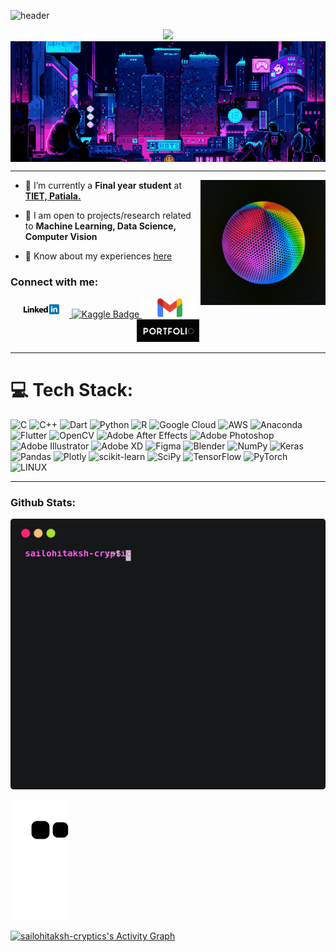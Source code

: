 ![header](https://capsule-render.vercel.app/api?type=waving&color=gradient&customColorList=0,1,2,3,4,6,7,8,10,12,14,15,17,18,19,20,21,22,23,24,25,26,27,28,30&height=300&section=header&text=Sai%20Lohitaksh%20Reddy%20D&fontSize=60&animation=fadeIn&fontAlignY=38&desc="Exploring%20the%20Data%20Universe:%20Unleashing%20Insights%20with%20Code"&descAlignY=53&descAlign=54&descSize=20)
<!--<h1 align="center">Hi 👋, I'm Sai Lohitaksh Reddy</h1> 
<h3 align="center">"Exploring%20the%20Data%20Universe:%20Unleashing%20Insights%20with%20Code"</h3> -->
<div align = "center">
<img src= "https://readme-typing-svg.herokuapp.com?font=lemon+milk&size=22&duration=4000&pause=1000&color=31B6FF&center=true&vCenter=true&width=1045&lines=Welcome+to+my+GitHub+profile!+%F0%9F%8C%8C;Merging+data+science+and+computer+science+through+code+and+algorithms.+%F0%9F%92%BB%F0%9F%94%AC;Passionate+CS+student+exploring+the+ever-expanding+data-driven+universe.+%F0%9F%9A%80;Join+me+on+this+journey+of+insights+and+innovation!+%F0%9F%93%8A%F0%9F%92%A1"/>
</div>

<img align="center" alt="coding" src="https://github.com/sailohitaksh-cryptic/sailohitaksh-cryptic/blob/main/code.gif">

--- 

<img align="right" alt="coding" width="200" src="https://github.com/sailohitaksh-cryptic/sailohitaksh-cryptic/blob/main/gifcrop.gif">


- 🌱 I’m currently a **Final year student** at [**TIET, Patiala.**](https://www.thapar.edu/)

- 💬 I am open to projects/research related to **Machine Learning, Data Science, Computer Vision** 

- 📄 Know about my experiences [here](https://sailohitaksh.wixsite.com/portfolio)

<h3 align="left">Connect with me:</h3>
<div id="badges" align="center">
  <a href="https://linkedin.com/in/sai-lohitaksh-reddy-d-9578551bb">
    <img width = 90 src="https://github.com/sailohitaksh-cryptic/sailohitaksh-cryptic/blob/main/linkedin.gif" alt="LinkedIn Badge"/>
  </a>
  <a href="https://www.kaggle.com/sailohitakshreddyd">
    <img width = 100 src="https://img.shields.io/badge/Kaggle-20BEFF?style=for-the-badge&logo=Kaggle&logoColor=white" alt="Kaggle Badge"/>
  </a>
  <a href="mailto:rainasai603@gmail.com">
    <img width = 90 src="https://github.com/sailohitaksh-cryptic/sailohitaksh-cryptic/blob/main/gmail.gif" alt="gmail Badge"/>
  </a>
  <a href="https://sailohitaksh.wixsite.com/portfolio"> 
    <img width = 100 src="https://github.com/sailohitaksh-cryptic/sailohitaksh-cryptic/blob/main/portfolio.gif" alt="LEETCODE Badge"/>
  </a>
</div>

---

# 💻 Tech Stack:
![C](https://img.shields.io/badge/c-%2300599C.svg?style=for-the-badge&logo=c&logoColor=white) ![C++](https://img.shields.io/badge/c++-%2300599C.svg?style=for-the-badge&logo=c%2B%2B&logoColor=white) ![Dart](https://img.shields.io/badge/dart-%230175C2.svg?style=for-the-badge&logo=dart&logoColor=white) ![Python](https://img.shields.io/badge/python-3670A0?style=for-the-badge&logo=python&logoColor=ffdd54) ![R](https://img.shields.io/badge/r-%23276DC3.svg?style=for-the-badge&logo=r&logoColor=white) ![Google Cloud](https://img.shields.io/badge/Google%20Cloud-%234285F4.svg?style=for-the-badge&logo=google-cloud&logoColor=white) ![AWS](https://img.shields.io/badge/AWS-%23FF9900.svg?style=for-the-badge&logo=amazon-aws&logoColor=white) ![Anaconda](https://img.shields.io/badge/Anaconda-%2344A833.svg?style=for-the-badge&logo=anaconda&logoColor=white) ![Flutter](https://img.shields.io/badge/Flutter-%2302569B.svg?style=for-the-badge&logo=Flutter&logoColor=white) ![OpenCV](https://img.shields.io/badge/opencv-%23white.svg?style=for-the-badge&logo=opencv&logoColor=white) ![Adobe After Effects](https://img.shields.io/badge/Adobe%20After%20Effects-9999FF.svg?style=for-the-badge&logo=Adobe%20After%20Effects&logoColor=white) ![Adobe Photoshop](https://img.shields.io/badge/adobephotoshop-%2331A8FF.svg?style=for-the-badge&logo=adobephotoshop&logoColor=white) ![Adobe Illustrator](https://img.shields.io/badge/adobeillustrator-%23FF9A00.svg?style=for-the-badge&logo=adobeillustrator&logoColor=white) ![Adobe XD](https://img.shields.io/badge/Adobe%20XD-470137?style=for-the-badge&logo=Adobe%20XD&logoColor=#FF61F6) 	![Figma](https://img.shields.io/badge/figma-%23F24E1E.svg?style=for-the-badge&logo=figma&logoColor=white) ![Blender](https://img.shields.io/badge/blender-%23F5792A.svg?style=for-the-badge&logo=blender&logoColor=white) ![NumPy](https://img.shields.io/badge/numpy-%23013243.svg?style=for-the-badge&logo=numpy&logoColor=white) ![Keras](https://img.shields.io/badge/Keras-%23D00000.svg?style=for-the-badge&logo=Keras&logoColor=white) ![Pandas](https://img.shields.io/badge/pandas-%23150458.svg?style=for-the-badge&logo=pandas&logoColor=white) ![Plotly](https://img.shields.io/badge/Plotly-%233F4F75.svg?style=for-the-badge&logo=plotly&logoColor=white) ![scikit-learn](https://img.shields.io/badge/scikit--learn-%23F7931E.svg?style=for-the-badge&logo=scikit-learn&logoColor=white) ![SciPy](https://img.shields.io/badge/SciPy-%230C55A5.svg?style=for-the-badge&logo=scipy&logoColor=%white) ![TensorFlow](https://img.shields.io/badge/TensorFlow-%23FF6F00.svg?style=for-the-badge&logo=TensorFlow&logoColor=white) ![PyTorch](https://img.shields.io/badge/PyTorch-%23EE4C2C.svg?style=for-the-badge&logo=PyTorch&logoColor=white) ![LINUX](https://img.shields.io/badge/Linux-FCC624?style=for-the-badge&logo=linux&logoColor=black)

---

<h3 align="left">Github Stats:</h3>
<!--<p><img align="center" width=300 src="https://github-readme-stats.vercel.app/api/top-langs?username=sailohitaksh-cryptic&show_icons=true&theme=github_dark&locale=en&layout=compact" alt="sailohitaksh-cryptic" /> <img align = "right" src="https://komarev.com/ghpvc/?username=sailohitaksh-cryptic&label=Profile%20views&color=0371b5&style=plastic" alt="sailohitaksh-cryptic" /></p>-->

<!--[Sai Lohitaksh Reddy D's GitHub stats](https://github-readme-stats.vercel.app/api?username=sailohitaksh-cryptic&hide=contribs,issues&theme=github_dark&rank_icon=github&include_all_commits=false)-->

<div align = "center"><img src="https://github.com/sailohitaksh-cryptic/github-stats-terminal-style/blob/master/github_stats.svg" /></div>

![Snake animation](https://github.com/sailohitaksh-cryptic/sailohitaksh-cryptic/blob/output/github-contribution-grid-snake.svg)

<a href="https://github.com/ashutosh00710/github-readme-activity-graph"><img alt="sailohitaksh-cryptics's Activity Graph" src="https://github-readme-activity-graph.vercel.app/graph/?username=sailohitaksh-cryptic&bg_color=00000000&color=F8D866&line=F85D7F&point=FFFFFF&hide_border=true" /></a>

<!-- Proudly created with GPRM ( https://gprm.itsvg.in ) -->
